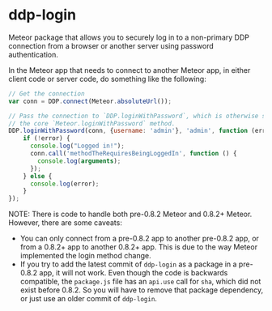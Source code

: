 ddp-login
==============

Meteor package that allows you to securely log in to a non-primary DDP connection from a browser or another server using password authentication.

In the Meteor app that needs to connect to another Meteor app, in either client code or server code, do something like the following:

```js
// Get the connection
var conn = DDP.connect(Meteor.absoluteUrl());

// Pass the connection to `DDP.loginWithPassword`, which is otherwise similar to
// the core `Meteor.loginWithPassword` method.
DDP.loginWithPassword(conn, {username: 'admin'}, 'admin', function (error) {
	if (!error) {
	  console.log("Logged in!");
	  conn.call('methodTheRequiresBeingLoggedIn', function () {
	    console.log(arguments);
	  });
	} else {
	  console.log(error);
	}
});
```

NOTE: There is code to handle both pre-0.8.2 Meteor and 0.8.2+ Meteor. However, there are some caveats:

* You can only connect from a pre-0.8.2 app to another pre-0.8.2 app, or from a 0.8.2+ app to another 0.8.2+ app. This is due to the way Meteor implemented the login method change.
* If you try to add the latest commit of `ddp-login` as a package in a pre-0.8.2 app, it will not work. Even though the code is backwards compatible, the `package.js` file has an `api.use` call for `sha`, which did not exist before 0.8.2. So you will have to remove that package dependency, or just use an older commit of `ddp-login`.